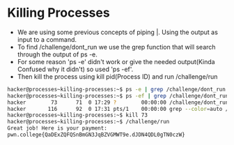 # Killing Processes
- We are using some previous concepts of piping |. Using the output as input to a command.
- To find /challenge/dont_run we use the grep function that will search through the output of ps -e.
- For some reason 'ps -e' didn't work or give the needed output(Kinda Confused why it didn't) so used 'ps -ef'.
- Then kill the process using kill pid(Process ID) and run /challenge/run


```bash
hacker@processes~killing-processes:~$ ps -e | grep /challenge/dont_run
hacker@processes~killing-processes:~$ ps -ef | grep /challenge/dont_run
hacker        73      71  0 17:29 ?        00:00:00 /challenge/dont_run
hacker       116      92  0 17:31 pts/1    00:00:00 grep --color=auto /challenge/dont_run
hacker@processes~killing-processes:~$ kill 73
hacker@processes~killing-processes:~$ /challenge/run
Great job! Here is your payment:
pwn.college{QaDExZQFQSnBmGN3JqBZVGMWT9e.dJDN4QDL0gTN0czW}
```
